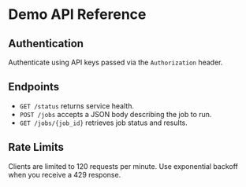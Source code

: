 # Demo API Reference

## Authentication
Authenticate using API keys passed via the `Authorization` header.

## Endpoints
- `GET /status` returns service health.
- `POST /jobs` accepts a JSON body describing the job to run.
- `GET /jobs/{job_id}` retrieves job status and results.

## Rate Limits
Clients are limited to 120 requests per minute. Use exponential backoff when you receive a 429 response.
